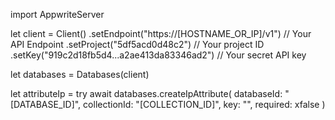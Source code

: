 import AppwriteServer

let client = Client()
    .setEndpoint("https://[HOSTNAME_OR_IP]/v1") // Your API Endpoint
    .setProject("5df5acd0d48c2") // Your project ID
    .setKey("919c2d18fb5d4...a2ae413da83346ad2") // Your secret API key

let databases = Databases(client)

let attributeIp = try await databases.createIpAttribute(
    databaseId: "[DATABASE_ID]",
    collectionId: "[COLLECTION_ID]",
    key: "",
    required: xfalse
)

